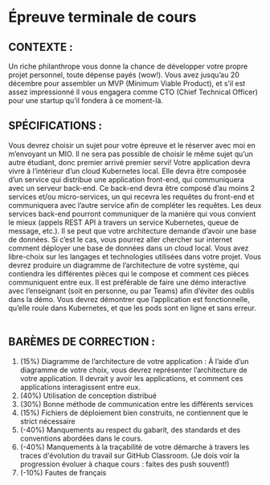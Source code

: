 # Épreuve terminale de cours

## CONTEXTE :
Un riche philanthrope vous donne la chance de développer votre propre projet personnel, toute dépense payés (wow!).
Vous avez jusqu’au 20 décembre pour assembler un MVP (Minimum Viable Product), et s’il est assez impressionné il vous engagera comme CTO (Chief Technical Officer) pour une startup qu’il fondera à ce moment-là.

## SPÉCIFICATIONS :
Vous devrez choisir un sujet pour votre épreuve et le réserver avec moi en m’envoyant un MIO. Il ne sera 
pas possible de choisir le même sujet qu’un autre étudiant, donc premier arrivé premier servi! 
Votre application devra vivre à l’intérieur d’un cloud Kubernetes local. Elle devra être composée d’un 
service qui distribue une application front-end, qui communiquera avec un serveur back-end. Ce back-end 
devra être composé d’au moins 2 services et/ou micro-services, un qui recevra les requêtes du front-end 
et communiquera avec l’autre service afin de compléter les requêtes. 
Les deux services back-end pourront communiquer de la manière qui vous convient le mieux (appels REST 
API à travers un service Kubernetes, queue de message, etc.). 
Il se peut que votre architecture demande d’avoir une base de données. Si c’est le cas, vous pourrez aller 
chercher sur internet comment déployer une base de données dans un cloud local. 
Vous avez libre-choix sur les langages et technologies utilisées dans votre projet. 
Vous devrez produire un diagramme de l’architecture de votre système, qui contiendra les différentes 
pièces qui le compose et comment ces pièces communiquent entre eux. 
Il est préférable de faire une démo interactive avec l’enseignant (soit en personne, ou par Teams) afin 
d’éviter des oublis dans la démo. Vous devrez démontrer que l’application est fonctionnelle, qu’elle roule 
dans Kubernetes, et que les pods sont en ligne et sans erreur.
 
## BARÈMES DE CORRECTION :
1. (15%) Diagramme de l’architecture de votre application : 
À l’aide d’un diagramme de votre choix, vous devrez représenter l’architecture de votre 
application. Il devrait y avoir les applications, et comment ces applications interagissent entre eux. 
2. (40%) Utilisation de conception distribué 
3. (30%) Bonne méthode de communication entre les différents services 
4. (15%) Fichiers de déploiement bien construits, ne contiennent que le strict nécessaire 
5. (-40%) Manquements au respect du gabarit, des standards et des conventions abordées dans le cours. 
6. (-40%) Manquements à la traçabilité de votre démarche à travers les traces d'évolution du travail sur 
GitHub Classroom. (Je dois voir la progression évoluer à chaque cours : faites des push souvent!) 
7. (-10%) Fautes de français 
